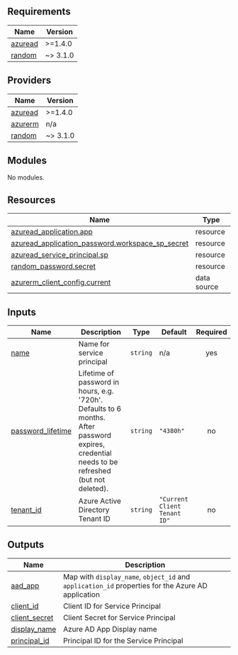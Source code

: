 <!-- BEGIN_TF_DOCS -->
## Requirements

| Name | Version |
|------|---------|
| <a name="requirement_azuread"></a> [azuread](#requirement\_azuread) | >=1.4.0 |
| <a name="requirement_random"></a> [random](#requirement\_random) | ~> 3.1.0 |

## Providers

| Name | Version |
|------|---------|
| <a name="provider_azuread"></a> [azuread](#provider\_azuread) | >=1.4.0 |
| <a name="provider_azurerm"></a> [azurerm](#provider\_azurerm) | n/a |
| <a name="provider_random"></a> [random](#provider\_random) | ~> 3.1.0 |

## Modules

No modules.

## Resources

| Name | Type |
|------|------|
| [azuread_application.app](https://registry.terraform.io/providers/hashicorp/azuread/latest/docs/resources/application) | resource |
| [azuread_application_password.workspace_sp_secret](https://registry.terraform.io/providers/hashicorp/azuread/latest/docs/resources/application_password) | resource |
| [azuread_service_principal.sp](https://registry.terraform.io/providers/hashicorp/azuread/latest/docs/resources/service_principal) | resource |
| [random_password.secret](https://registry.terraform.io/providers/hashicorp/random/latest/docs/resources/password) | resource |
| [azurerm_client_config.current](https://registry.terraform.io/providers/hashicorp/azurerm/latest/docs/data-sources/client_config) | data source |

## Inputs

| Name | Description | Type | Default | Required |
|------|-------------|------|---------|:--------:|
| <a name="input_name"></a> [name](#input\_name) | Name for service principal | `string` | n/a | yes |
| <a name="input_password_lifetime"></a> [password\_lifetime](#input\_password\_lifetime) | Lifetime of password in hours, e.g. '720h'. Defaults to 6 months. After password expires, credential needs to be refreshed (but not deleted). | `string` | `"4380h"` | no |
| <a name="input_tenant_id"></a> [tenant\_id](#input\_tenant\_id) | Azure Active Directory Tenant ID | `string` | `"Current Client Tenant ID"` | no |

## Outputs

| Name | Description |
|------|-------------|
| <a name="output_aad_app"></a> [aad\_app](#output\_aad\_app) | Map with `display_name`, `object_id` and `application_id` properties for the Azure AD application |
| <a name="output_client_id"></a> [client\_id](#output\_client\_id) | Client ID for Service Principal |
| <a name="output_client_secret"></a> [client\_secret](#output\_client\_secret) | Client Secret for Service Principal |
| <a name="output_display_name"></a> [display\_name](#output\_display\_name) | Azure AD App Display name |
| <a name="output_principal_id"></a> [principal\_id](#output\_principal\_id) | Principal ID for the Service Principal |
<!-- END_TF_DOCS -->